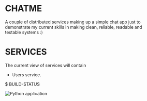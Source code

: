 # CHATME
A couple of distributed services making up a simple chat app just to demonstrate my current skills in making clean, reliable, readable and testable systems :)

# SERVICES
The current view of services will contain
- Users service.

$ BUILD-STATUS

![Python application](https://github.com/abmazhr/chatme/workflows/Python%20application/badge.svg?branch=master)
